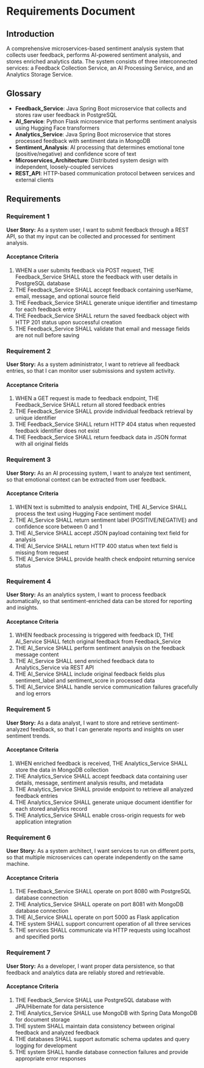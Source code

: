 # Requirements Document

## Introduction

A comprehensive microservices-based sentiment analysis system that collects user feedback, performs AI-powered sentiment analysis, and stores enriched analytics data. The system consists of three interconnected services: a Feedback Collection Service, an AI Processing Service, and an Analytics Storage Service.

## Glossary

- **Feedback_Service**: Java Spring Boot microservice that collects and stores raw user feedback in PostgreSQL
- **AI_Service**: Python Flask microservice that performs sentiment analysis using Hugging Face transformers
- **Analytics_Service**: Java Spring Boot microservice that stores processed feedback with sentiment data in MongoDB
- **Sentiment_Analysis**: AI processing that determines emotional tone (positive/negative) and confidence score of text
- **Microservices_Architecture**: Distributed system design with independent, loosely-coupled services
- **REST_API**: HTTP-based communication protocol between services and external clients

## Requirements

### Requirement 1

**User Story:** As a system user, I want to submit feedback through a REST API, so that my input can be collected and processed for sentiment analysis.

#### Acceptance Criteria

1. WHEN a user submits feedback via POST request, THE Feedback_Service SHALL store the feedback with user details in PostgreSQL database
2. THE Feedback_Service SHALL accept feedback containing userName, email, message, and optional source field
3. THE Feedback_Service SHALL generate unique identifier and timestamp for each feedback entry
4. THE Feedback_Service SHALL return the saved feedback object with HTTP 201 status upon successful creation
5. THE Feedback_Service SHALL validate that email and message fields are not null before saving

### Requirement 2

**User Story:** As a system administrator, I want to retrieve all feedback entries, so that I can monitor user submissions and system activity.

#### Acceptance Criteria

1. WHEN a GET request is made to feedback endpoint, THE Feedback_Service SHALL return all stored feedback entries
2. THE Feedback_Service SHALL provide individual feedback retrieval by unique identifier
3. THE Feedback_Service SHALL return HTTP 404 status when requested feedback identifier does not exist
4. THE Feedback_Service SHALL return feedback data in JSON format with all original fields

### Requirement 3

**User Story:** As an AI processing system, I want to analyze text sentiment, so that emotional context can be extracted from user feedback.

#### Acceptance Criteria

1. WHEN text is submitted to analysis endpoint, THE AI_Service SHALL process the text using Hugging Face sentiment model
2. THE AI_Service SHALL return sentiment label (POSITIVE/NEGATIVE) and confidence score between 0 and 1
3. THE AI_Service SHALL accept JSON payload containing text field for analysis
4. THE AI_Service SHALL return HTTP 400 status when text field is missing from request
5. THE AI_Service SHALL provide health check endpoint returning service status

### Requirement 4

**User Story:** As an analytics system, I want to process feedback automatically, so that sentiment-enriched data can be stored for reporting and insights.

#### Acceptance Criteria

1. WHEN feedback processing is triggered with feedback ID, THE AI_Service SHALL fetch original feedback from Feedback_Service
2. THE AI_Service SHALL perform sentiment analysis on the feedback message content
3. THE AI_Service SHALL send enriched feedback data to Analytics_Service via REST API
4. THE AI_Service SHALL include original feedback fields plus sentiment_label and sentiment_score in processed data
5. THE AI_Service SHALL handle service communication failures gracefully and log errors

### Requirement 5

**User Story:** As a data analyst, I want to store and retrieve sentiment-analyzed feedback, so that I can generate reports and insights on user sentiment trends.

#### Acceptance Criteria

1. WHEN enriched feedback is received, THE Analytics_Service SHALL store the data in MongoDB collection
2. THE Analytics_Service SHALL accept feedback data containing user details, message, sentiment analysis results, and metadata
3. THE Analytics_Service SHALL provide endpoint to retrieve all analyzed feedback entries
4. THE Analytics_Service SHALL generate unique document identifier for each stored analytics record
5. THE Analytics_Service SHALL enable cross-origin requests for web application integration

### Requirement 6

**User Story:** As a system architect, I want services to run on different ports, so that multiple microservices can operate independently on the same machine.

#### Acceptance Criteria

1. THE Feedback_Service SHALL operate on port 8080 with PostgreSQL database connection
2. THE Analytics_Service SHALL operate on port 8081 with MongoDB database connection  
3. THE AI_Service SHALL operate on port 5000 as Flask application
4. THE system SHALL support concurrent operation of all three services
5. THE services SHALL communicate via HTTP requests using localhost and specified ports

### Requirement 7

**User Story:** As a developer, I want proper data persistence, so that feedback and analytics data are reliably stored and retrievable.

#### Acceptance Criteria

1. THE Feedback_Service SHALL use PostgreSQL database with JPA/Hibernate for data persistence
2. THE Analytics_Service SHALL use MongoDB with Spring Data MongoDB for document storage
3. THE system SHALL maintain data consistency between original feedback and analyzed feedback
4. THE databases SHALL support automatic schema updates and query logging for development
5. THE system SHALL handle database connection failures and provide appropriate error responses